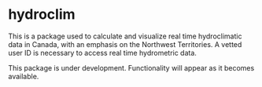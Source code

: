 # hydroclim
This is a package used to calculate and visualize real time hydroclimatic data in Canada, with an emphasis on the Northwest Territories. A vetted user ID is necessary to access real time hydrometric data.

This package is under development. Functionality will appear as it becomes available.
